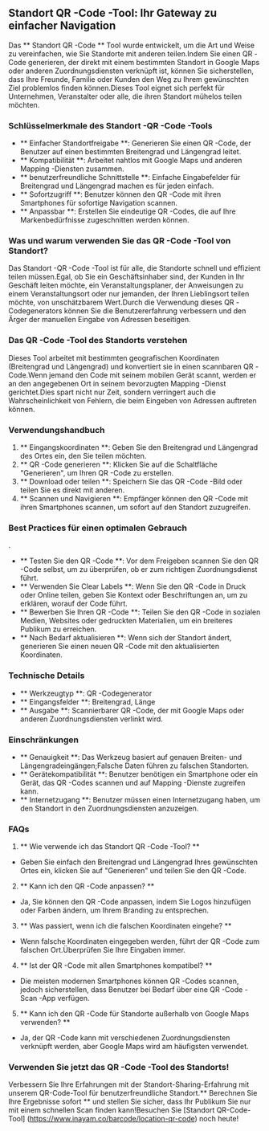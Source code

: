 ## Standort QR -Code -Tool: Ihr Gateway zu einfacher Navigation

Das ** Standort QR -Code ** Tool wurde entwickelt, um die Art und Weise zu vereinfachen, wie Sie Standorte mit anderen teilen.Indem Sie einen QR -Code generieren, der direkt mit einem bestimmten Standort in Google Maps oder anderen Zuordnungsdiensten verknüpft ist, können Sie sicherstellen, dass Ihre Freunde, Familie oder Kunden den Weg zu Ihrem gewünschten Ziel problemlos finden können.Dieses Tool eignet sich perfekt für Unternehmen, Veranstalter oder alle, die ihren Standort mühelos teilen möchten.

### Schlüsselmerkmale des Standort -QR -Code -Tools

- ** Einfacher Standortfreigabe **: Generieren Sie einen QR -Code, der Benutzer auf einen bestimmten Breitengrad und Längengrad leitet.
- ** Kompatibilität **: Arbeitet nahtlos mit Google Maps und anderen Mapping -Diensten zusammen.
- ** benutzerfreundliche Schnittstelle **: Einfache Eingabefelder für Breitengrad und Längengrad machen es für jeden einfach.
- ** Sofortzugriff **: Benutzer können den QR -Code mit ihren Smartphones für sofortige Navigation scannen.
- ** Anpassbar **: Erstellen Sie eindeutige QR -Codes, die auf Ihre Markenbedürfnisse zugeschnitten werden können.

### Was und warum verwenden Sie das QR -Code -Tool von Standort?

Das Standort -QR -Code -Tool ist für alle, die Standorte schnell und effizient teilen müssen.Egal, ob Sie ein Geschäftsinhaber sind, der Kunden in Ihr Geschäft leiten möchte, ein Veranstaltungsplaner, der Anweisungen zu einem Veranstaltungsort oder nur jemanden, der Ihren Lieblingsort teilen möchte, von unschätzbarem Wert.Durch die Verwendung dieses QR -Codegenerators können Sie die Benutzererfahrung verbessern und den Ärger der manuellen Eingabe von Adressen beseitigen.

### Das QR -Code -Tool des Standorts verstehen

Dieses Tool arbeitet mit bestimmten geografischen Koordinaten (Breitengrad und Längengrad) und konvertiert sie in einen scannbaren QR -Code.Wenn jemand den Code mit seinem mobilen Gerät scannt, werden er an den angegebenen Ort in seinem bevorzugten Mapping -Dienst gerichtet.Dies spart nicht nur Zeit, sondern verringert auch die Wahrscheinlichkeit von Fehlern, die beim Eingeben von Adressen auftreten können.

### Verwendungshandbuch

1. ** Eingangskoordinaten **: Geben Sie den Breitengrad und Längengrad des Ortes ein, den Sie teilen möchten.
2. ** QR -Code generieren **: Klicken Sie auf die Schaltfläche "Generieren", um Ihren QR -Code zu erstellen.
3. ** Download oder teilen **: Speichern Sie das QR -Code -Bild oder teilen Sie es direkt mit anderen.
4. ** Scannen und Navigieren **: Empfänger können den QR -Code mit ihren Smartphones scannen, um sofort auf den Standort zuzugreifen.

### Best Practices für einen optimalen Gebrauch

.
- ** Testen Sie den QR -Code **: Vor dem Freigeben scannen Sie den QR -Code selbst, um zu überprüfen, ob er zum richtigen Zuordnungsdienst führt.
- ** Verwenden Sie Clear Labels **: Wenn Sie den QR -Code in Druck oder Online teilen, geben Sie Kontext oder Beschriftungen an, um zu erklären, worauf der Code führt.
- ** Bewerben Sie Ihren QR -Code **: Teilen Sie den QR -Code in sozialen Medien, Websites oder gedruckten Materialien, um ein breiteres Publikum zu erreichen.
- ** Nach Bedarf aktualisieren **: Wenn sich der Standort ändert, generieren Sie einen neuen QR -Code mit den aktualisierten Koordinaten.

### Technische Details

- ** Werkzeugtyp **: QR -Codegenerator
- ** Eingangsfelder **: Breitengrad, Länge
- ** Ausgabe **: Scannierbarer QR -Code, der mit Google Maps oder anderen Zuordnungsdiensten verlinkt wird.

### Einschränkungen

- ** Genauigkeit **: Das Werkzeug basiert auf genauen Breiten- und Längengradeingängen;Falsche Daten führen zu falschen Standorten.
- ** Gerätekompatibilität **: Benutzer benötigen ein Smartphone oder ein Gerät, das QR -Codes scannen und auf Mapping -Dienste zugreifen kann.
- ** Internetzugang **: Benutzer müssen einen Internetzugang haben, um den Standort in den Zuordnungsdiensten anzuzeigen.

### FAQs

1. ** Wie verwende ich das Standort QR -Code -Tool? **
- Geben Sie einfach den Breitengrad und Längengrad Ihres gewünschten Ortes ein, klicken Sie auf "Generieren" und teilen Sie den QR -Code.

2. ** Kann ich den QR -Code anpassen? **
- Ja, Sie können den QR -Code anpassen, indem Sie Logos hinzufügen oder Farben ändern, um Ihrem Branding zu entsprechen.

3. ** Was passiert, wenn ich die falschen Koordinaten eingehe? **
- Wenn falsche Koordinaten eingegeben werden, führt der QR -Code zum falschen Ort.Überprüfen Sie Ihre Eingaben immer.

4. ** Ist der QR -Code mit allen Smartphones kompatibel? **
- Die meisten modernen Smartphones können QR -Codes scannen, jedoch sicherstellen, dass Benutzer bei Bedarf über eine QR -Code -Scan -App verfügen.

5. ** Kann ich den QR -Code für Standorte außerhalb von Google Maps verwenden? **
- Ja, der QR -Code kann mit verschiedenen Zuordnungsdiensten verknüpft werden, aber Google Maps wird am häufigsten verwendet.

### Verwenden Sie jetzt das QR -Code -Tool des Standorts!

Verbessern Sie Ihre Erfahrungen mit der Standort-Sharing-Erfahrung mit unserem QR-Code-Tool für benutzerfreundliche Standort.** Berechnen Sie Ihre Ergebnisse sofort ** und stellen Sie sicher, dass Ihr Publikum Sie nur mit einem schnellen Scan finden kann!Besuchen Sie [Standort QR-Code-Tool] (https://www.inayam.co/barcode/location-qr-code) noch heute!